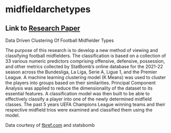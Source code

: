 # midfieldarchetypes
## Link to [Research Paper](https://drive.google.com/file/d/1yJFgXSn0zPPDRND_2YP83rCQN_LZXrV3/view?usp=sharing)
Data Driven Clustering Of Football Midfielder Types

The purpose of this research is to develop a new method of viewing and classifying football midfielders. The classification is based on a collection of 33 various numeric predictors comprising offensive, defensive, possession, and other metrics collected by StatBomb’s online database for the 2021-22 season across the Bundesliga, La Liga, Serie A, Ligue 1, and the Premier League. A machine learning clustering model (K Means) was used to cluster the players into groups based on their similarities. Principal Component Analysis was applied to reduce the dimensionality of the dataset to its essential features. A classification model was then built to be able to effectively classify a player into one of the newly determined midfield classes. The past 5 years UEFA Champions League winning teams and their respective midfield trios were examined and classified them using the model.

Data courtesy of [fbref.com](fbref.com) and statsbomb
